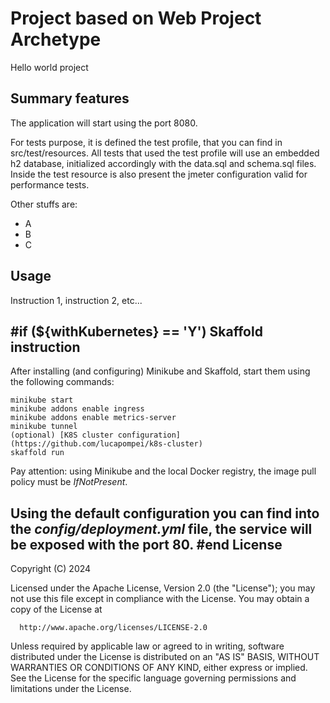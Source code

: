 # Project based on Web Project Archetype

Hello world project


Summary features
-------

The application will start using the port 8080.

For tests purpose, it is defined the test profile, that you can find in src/test/resources.
All tests that used the test profile will use an embedded h2 database, initialized accordingly with the data.sql and schema.sql files.
Inside the test resource is also present the jmeter configuration valid for performance tests.

Other stuffs are:
- A
- B
- C


Usage
-------

Instruction 1, instruction 2, etc...

#if (${withKubernetes} == 'Y')
Skaffold instruction
-------

After installing (and configuring) Minikube and Skaffold, start them using the following commands:
```
minikube start
minikube addons enable ingress
minikube addons enable metrics-server
minikube tunnel
(optional) [K8S cluster configuration](https://github.com/lucapompei/k8s-cluster)
skaffold run
```

Pay attention: using Minikube and the local Docker registry, the image pull policy must be _IfNotPresent_.

Using the default configuration you can find into the _config/deployment.yml_ file, the service will be exposed with the port 80.
#end
License
-------

  Copyright (C) 2024
 
  Licensed under the Apache License, Version 2.0 (the "License");
  you may not use this file except in compliance with the License.
  You may obtain a copy of the License at
 
      http://www.apache.org/licenses/LICENSE-2.0
 
  Unless required by applicable law or agreed to in writing, software
  distributed under the License is distributed on an "AS IS" BASIS,
  WITHOUT WARRANTIES OR CONDITIONS OF ANY KIND, either express or implied.
  See the License for the specific language governing permissions and
  limitations under the License.

